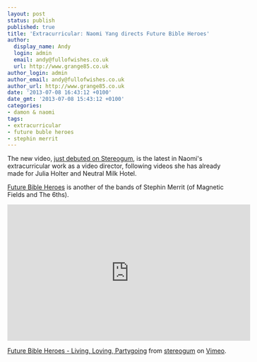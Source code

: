 ```yaml
---
layout: post
status: publish
published: true
title: 'Extracurricular: Naomi Yang directs Future Bible Heroes'
author:
  display_name: Andy
  login: admin
  email: andy@fullofwishes.co.uk
  url: http://www.grange85.co.uk
author_login: admin
author_email: andy@fullofwishes.co.uk
author_url: http://www.grange85.co.uk
date: '2013-07-08 16:43:12 +0100'
date_gmt: '2013-07-08 15:43:12 +0100'
categories:
- damon & naomi
tags: 
- extracurricular
- future buble heroes
- stephin merrit
---
```

<p>The new video, <a href="http://www.stereogum.com/1399921/future-bible-heroes-living-loving-partygoing-video-stereogum-premiere/video/">just debuted on Stereogum</a>, is the latest in Naomi's extracurricular work as a video director, following videos she has already made for Julia Holter and Neutral Milk Hotel.</p>
<p><a href="http://en.wikipedia.org/wiki/Future_Bible_Heroes">Future Bible Heroes</a> is another of the bands of Stephin Merrit (of Magnetic Fields and The 6ths).</p>
<p><iframe class="aligncenter" src="http://player.vimeo.com/video/69885516?color=13206e" width="550" height="309" frameborder="0" webkitAllowFullScreen mozallowfullscreen allowFullScreen></iframe>
<p><a href="http://vimeo.com/69885516">Future Bible Heroes - Living, Loving, Partygoing</a> from <a href="http://vimeo.com/stereogum">stereogum</a> on <a href="https://vimeo.com">Vimeo</a>.</p>
